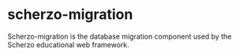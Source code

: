 # scherzo-migration
Scherzo-migration is the database migration component used by the Scherzo educational web framework.

